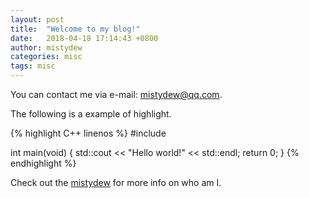 ```yaml
---
layout: post
title:  "Welcome to my blog!"
date:   2018-04-18 17:14:43 +0800
author: mistydew
categories: misc
tags: misc
---
```

You can contact me via e-mail: [mistydew@qq.com](mailto:mistydew@qq.com).

The following is a example of highlight.

{% highlight C++ linenos %}
#include <iostream>

int main(void)
{
  std::cout << "Hello world!" << std::endl;
  return 0;
}
{% endhighlight %}

Check out the [mistydew][md] for more info on who am I.

[md]: https://github.com/mistydew
